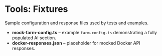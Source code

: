 # Tools: Fixtures

Sample configuration and response files used by tests and examples.

- **mock-farm-config.ts** – example `farm.config.ts` demonstrating a
  fully populated AI section.
- **docker-responses.json** – placeholder for mocked Docker API
  responses.
